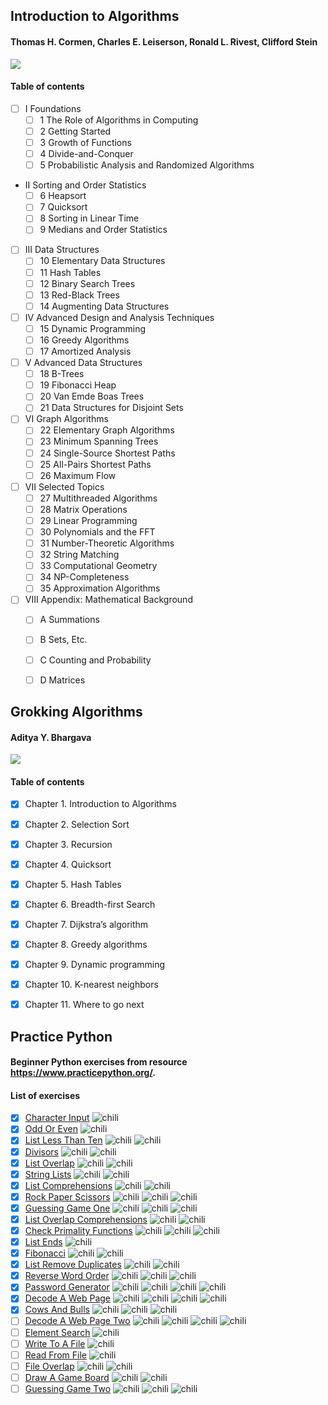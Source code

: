 ## Introduction to Algorithms
####	Thomas H. Cormen, Charles E. Leiserson, Ronald L. Rivest, Clifford Stein

![](https://upload.wikimedia.org/wikipedia/en/4/41/Clrs3.jpeg)

#### Table of contents

 - [ ] I Foundations
    - [ ] 1 The Role of Algorithms in Computing
    - [ ] 2 Getting Started
    - [ ] 3 Growth of Functions
    - [ ] 4 Divide-and-Conquer
    - [ ] 5 Probabilistic Analysis and Randomized Algorithms

  - II Sorting and Order Statistics
    - [ ] 6 Heapsort
    - [ ] 7 Quicksort
    - [ ] 8 Sorting in Linear Time
    - [ ] 9 Medians and Order Statistics

  - [ ] III Data Structures
    - [ ] 10 Elementary Data Structures
    - [ ] 11 Hash Tables
    - [ ] 12 Binary Search Trees
    - [ ] 13 Red-Black Trees
    - [ ] 14 Augmenting Data Structures

  - [ ] IV Advanced Design and Analysis Techniques
    - [ ] 15 Dynamic Programming
    - [ ] 16 Greedy Algorithms
    - [ ] 17 Amortized Analysis

  - [ ] V Advanced Data Structures
    - [ ] 18 B-Trees
    - [ ] 19 Fibonacci Heap
    - [ ] 20 Van Emde Boas Trees
    - [ ] 21 Data Structures for Disjoint Sets
  - [ ] VI Graph Algorithms
    - [ ] 22 Elementary Graph Algorithms
    - [ ] 23 Minimum Spanning Trees
    - [ ] 24 Single-Source Shortest Paths
    - [ ] 25 All-Pairs Shortest Paths
    - [ ] 26 Maximum Flow

  - [ ] VII Selected Topics
    - [ ] 27 Multithreaded Algorithms
    - [ ] 28 Matrix Operations
    - [ ] 29 Linear Programming
    - [ ] 30 Polynomials and the FFT
    - [ ] 31 Number-Theoretic Algorithms
    - [ ] 32 String Matching
    - [ ] 33 Computational Geometry
    - [ ] 34 NP-Completeness
    - [ ] 35 Approximation Algorithms

  - [ ] VIII Appendix: Mathematical Background
    - [ ] A Summations
    - [ ] B Sets, Etc.
    - [ ] C Counting and Probability
    - [ ] D Matrices


## Grokking Algorithms
#### Aditya Y. Bhargava

![](https://images.manning.com/360/480/resize/book/3/0b325da-eb26-4e50-8a2a-46042c647083/Bhargava-Algorithms_hires.png)

#### Table of contents

  - [X] Chapter 1. Introduction to Algorithms

  - [X] Chapter 2. Selection Sort

  - [X] Chapter 3. Recursion

  - [X] Chapter 4. Quicksort

  - [X] Chapter 5. Hash Tables

  - [X] Chapter 6. Breadth-first Search

  - [X] Chapter 7. Dijkstra’s algorithm

  - [X] Chapter 8. Greedy algorithms

  - [X] Chapter 9. Dynamic programming

  - [X] Chapter 10. K-nearest neighbors

  - [X] Chapter 11. Where to go next

## Practice Python

#### Beginner Python exercises from resource https://www.practicepython.org/.

#### List of exercises

- [x] [Character Input](https://www.practicepython.org/exercise/2014/01/29/01-character-input.html) ![chili](https://www.practicepython.org/assets/img/chili-liz-20x20.png)
- [x] [Odd Or Even](https://www.practicepython.org/exercise/2014/02/05/02-odd-or-even.html) ![chili](https://www.practicepython.org/assets/img/chili-liz-20x20.png)
- [x] [List Less Than Ten](https://www.practicepython.org/exercise/2014/02/15/03-list-less-than-ten.html) ![chili](https://www.practicepython.org/assets/img/chili-liz-20x20.png) ![chili](https://www.practicepython.org/assets/img/chili-liz-20x20.png)
- [x] [Divisors](https://www.practicepython.org/exercise/2014/02/26/04-divisors.html) ![chili](https://www.practicepython.org/assets/img/chili-liz-20x20.png) ![chili](https://www.practicepython.org/assets/img/chili-liz-20x20.png)
- [x] [List Overlap](https://www.practicepython.org/exercise/2014/03/05/05-list-overlap.html) ![chili](https://www.practicepython.org/assets/img/chili-liz-20x20.png) ![chili](https://www.practicepython.org/assets/img/chili-liz-20x20.png)
- [x] [String Lists](https://www.practicepython.org/exercise/2014/03/12/06-string-lists.html) ![chili](https://www.practicepython.org/assets/img/chili-liz-20x20.png) ![chili](https://www.practicepython.org/assets/img/chili-liz-20x20.png)
- [x] [List Comprehensions](https://www.practicepython.org/exercise/2014/03/19/07-list-comprehensions.html) ![chili](https://www.practicepython.org/assets/img/chili-liz-20x20.png) ![chili](https://www.practicepython.org/assets/img/chili-liz-20x20.png)
- [x] [Rock Paper Scissors](https://www.practicepython.org/exercise/2014/03/26/08-rock-paper-scissors.html) ![chili](https://www.practicepython.org/assets/img/chili-liz-20x20.png) ![chili](https://www.practicepython.org/assets/img/chili-liz-20x20.png) ![chili](https://www.practicepython.org/assets/img/chili-liz-20x20.png)
- [x] [Guessing Game One](https://www.practicepython.org/exercise/2014/04/02/09-guessing-game-one.html) ![chili](https://www.practicepython.org/assets/img/chili-liz-20x20.png) ![chili](https://www.practicepython.org/assets/img/chili-liz-20x20.png) ![chili](https://www.practicepython.org/assets/img/chili-liz-20x20.png)
- [x] [List Overlap Comprehensions](https://www.practicepython.org/exercise/2014/04/10/10-list-overlap-comprehensions.html) ![chili](https://www.practicepython.org/assets/img/chili-liz-20x20.png) ![chili](https://www.practicepython.org/assets/img/chili-liz-20x20.png)
- [x] [Check Primality Functions](https://www.practicepython.org/exercise/2014/04/16/11-check-primality-functions.html) ![chili](https://www.practicepython.org/assets/img/chili-liz-20x20.png) ![chili](https://www.practicepython.org/assets/img/chili-liz-20x20.png) ![chili](https://www.practicepython.org/assets/img/chili-liz-20x20.png)
- [x] [List Ends](https://www.practicepython.org/exercise/2014/04/25/12-list-ends.html) ![chili](https://www.practicepython.org/assets/img/chili-liz-20x20.png)
- [x] [Fibonacci](https://www.practicepython.org/exercise/2014/04/30/13-fibonacci.html) ![chili](https://www.practicepython.org/assets/img/chili-liz-20x20.png) ![chili](https://www.practicepython.org/assets/img/chili-liz-20x20.png)
- [x] [List Remove Duplicates](https://www.practicepython.org/exercise/2014/05/15/14-list-remove-duplicates.html) ![chili](https://www.practicepython.org/assets/img/chili-liz-20x20.png) ![chili](https://www.practicepython.org/assets/img/chili-liz-20x20.png)
- [x] [Reverse Word Order](https://www.practicepython.org/exercise/2014/05/21/15-reverse-word-order.html) ![chili](https://www.practicepython.org/assets/img/chili-liz-20x20.png) ![chili](https://www.practicepython.org/assets/img/chili-liz-20x20.png) ![chili](https://www.practicepython.org/assets/img/chili-liz-20x20.png)
- [x] [Password Generator](https://www.practicepython.org/exercise/2014/05/28/16-password-generator.html) ![chili](https://www.practicepython.org/assets/img/chili-liz-20x20.png) ![chili](https://www.practicepython.org/assets/img/chili-liz-20x20.png) ![chili](https://www.practicepython.org/assets/img/chili-liz-20x20.png) ![chili](https://www.practicepython.org/assets/img/chili-liz-20x20.png)
- [x] [Decode A Web Page](https://www.practicepython.org/exercise/2014/06/06/17-decode-a-web-page.html) ![chili](https://www.practicepython.org/assets/img/chili-liz-20x20.png) ![chili](https://www.practicepython.org/assets/img/chili-liz-20x20.png) ![chili](https://www.practicepython.org/assets/img/chili-liz-20x20.png) ![chili](https://www.practicepython.org/assets/img/chili-liz-20x20.png)
- [x] [Cows And Bulls](https://www.practicepython.org/exercise/2014/07/05/18-cows-and-bulls.html) ![chili](https://www.practicepython.org/assets/img/chili-liz-20x20.png) ![chili](https://www.practicepython.org/assets/img/chili-liz-20x20.png) ![chili](https://www.practicepython.org/assets/img/chili-liz-20x20.png)
- [ ] [Decode A Web Page Two](https://www.practicepython.org/exercise/2014/07/14/19-decode-a-web-page-two.html) ![chili](https://www.practicepython.org/assets/img/chili-liz-20x20.png) ![chili](https://www.practicepython.org/assets/img/chili-liz-20x20.png) ![chili](https://www.practicepython.org/assets/img/chili-liz-20x20.png) ![chili](https://www.practicepython.org/assets/img/chili-liz-20x20.png)
- [ ] [Element Search](https://www.practicepython.org/exercise/2014/11/11/20-element-search.html) ![chili](https://www.practicepython.org/assets/img/chili-liz-20x20.png)
- [ ] [Write To A File](https://www.practicepython.org/exercise/2014/11/30/21-write-to-a-file.html) ![chili](https://www.practicepython.org/assets/img/chili-liz-20x20.png)
- [ ] [Read From File](https://www.practicepython.org/exercise/2014/12/06/22-read-from-file.html) ![chili](https://www.practicepython.org/assets/img/chili-liz-20x20.png)
- [ ] [File Overlap](https://www.practicepython.org/exercise/2014/12/14/23-file-overlap.html) ![chili](https://www.practicepython.org/assets/img/chili-liz-20x20.png) ![chili](https://www.practicepython.org/assets/img/chili-liz-20x20.png)
- [ ] [Draw A Game Board](https://www.practicepython.org/exercise/2014/12/27/24-draw-a-game-board.html) ![chili](https://www.practicepython.org/assets/img/chili-liz-20x20.png) ![chili](https://www.practicepython.org/assets/img/chili-liz-20x20.png)
- [ ] [Guessing Game Two](https://www.practicepython.org/exercise/2015/11/01/25-guessing-game-two.html) ![chili](https://www.practicepython.org/assets/img/chili-liz-20x20.png) ![chili](https://www.practicepython.org/assets/img/chili-liz-20x20.png) ![chili](https://www.practicepython.org/assets/img/chili-liz-20x20.png)
